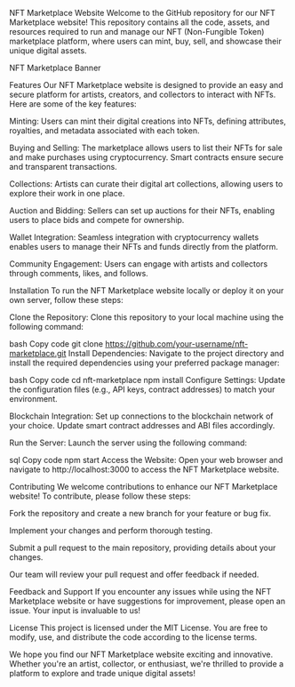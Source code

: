 NFT Marketplace Website
Welcome to the GitHub repository for our NFT Marketplace website! This repository contains all the code, assets, and resources required to run and manage our NFT (Non-Fungible Token) marketplace platform, where users can mint, buy, sell, and showcase their unique digital assets.

NFT Marketplace Banner

Features
Our NFT Marketplace website is designed to provide an easy and secure platform for artists, creators, and collectors to interact with NFTs. Here are some of the key features:

Minting: Users can mint their digital creations into NFTs, defining attributes, royalties, and metadata associated with each token.

Buying and Selling: The marketplace allows users to list their NFTs for sale and make purchases using cryptocurrency. Smart contracts ensure secure and transparent transactions.

Collections: Artists can curate their digital art collections, allowing users to explore their work in one place.

Auction and Bidding: Sellers can set up auctions for their NFTs, enabling users to place bids and compete for ownership.

Wallet Integration: Seamless integration with cryptocurrency wallets enables users to manage their NFTs and funds directly from the platform.

Community Engagement: Users can engage with artists and collectors through comments, likes, and follows.

Installation
To run the NFT Marketplace website locally or deploy it on your own server, follow these steps:

Clone the Repository: Clone this repository to your local machine using the following command:

bash
Copy code
git clone https://github.com/your-username/nft-marketplace.git
Install Dependencies: Navigate to the project directory and install the required dependencies using your preferred package manager:

bash
Copy code
cd nft-marketplace
npm install
Configure Settings: Update the configuration files (e.g., API keys, contract addresses) to match your environment.

Blockchain Integration: Set up connections to the blockchain network of your choice. Update smart contract addresses and ABI files accordingly.

Run the Server: Launch the server using the following command:

sql
Copy code
npm start
Access the Website: Open your web browser and navigate to http://localhost:3000 to access the NFT Marketplace website.

Contributing
We welcome contributions to enhance our NFT Marketplace website! To contribute, please follow these steps:

Fork the repository and create a new branch for your feature or bug fix.

Implement your changes and perform thorough testing.

Submit a pull request to the main repository, providing details about your changes.

Our team will review your pull request and offer feedback if needed.

Feedback and Support
If you encounter any issues while using the NFT Marketplace website or have suggestions for improvement, please open an issue. Your input is invaluable to us!

License
This project is licensed under the MIT License. You are free to modify, use, and distribute the code according to the license terms.

We hope you find our NFT Marketplace website exciting and innovative. Whether you're an artist, collector, or enthusiast, we're thrilled to provide a platform to explore and trade unique digital assets!